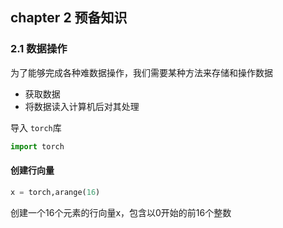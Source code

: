 ## chapter 2 预备知识

### 2.1 数据操作

为了能够完成各种难数据操作，我们需要某种方法来存储和操作数据

- 获取数据
- 将数据读入计算机后对其处理

导入 `torch`库

```python
import torch
```

#### 创建行向量

```python
x = torch,arange(16)
```

创建一个16个元素的行向量x，包含以0开始的前16个整数

